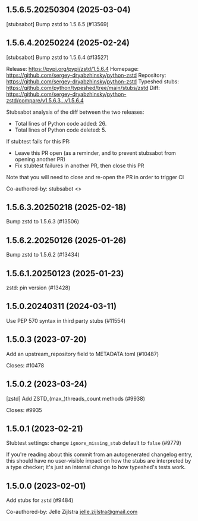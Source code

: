 ## 1.5.6.5.20250304 (2025-03-04)

[stubsabot] Bump zstd to 1.5.6.5 (#13569)

## 1.5.6.4.20250224 (2025-02-24)

[stubsabot] Bump zstd to 1.5.6.4 (#13527)

Release: https://pypi.org/pypi/zstd/1.5.6.4
Homepage: https://github.com/sergey-dryabzhinsky/python-zstd
Repository: https://github.com/sergey-dryabzhinsky/python-zstd
Typeshed stubs: https://github.com/python/typeshed/tree/main/stubs/zstd
Diff: https://github.com/sergey-dryabzhinsky/python-zstd/compare/v1.5.6.3...v1.5.6.4

Stubsabot analysis of the diff between the two releases:
 - Total lines of Python code added: 26.
 - Total lines of Python code deleted: 5.

If stubtest fails for this PR:
- Leave this PR open (as a reminder, and to prevent stubsabot from opening another PR)
- Fix stubtest failures in another PR, then close this PR

Note that you will need to close and re-open the PR in order to trigger CI

Co-authored-by: stubsabot <>

## 1.5.6.3.20250218 (2025-02-18)

Bump zstd to 1.5.6.3 (#13506)

## 1.5.6.2.20250126 (2025-01-26)

Bump zstd to 1.5.6.2 (#13434)

## 1.5.6.1.20250123 (2025-01-23)

zstd: pin version (#13428)

## 1.5.0.20240311 (2024-03-11)

Use PEP 570 syntax in third party stubs (#11554)

## 1.5.0.3 (2023-07-20)

Add an upstream_repository field to METADATA.toml (#10487)

Closes: #10478

## 1.5.0.2 (2023-03-24)

[zstd] Add ZSTD_(max_)threads_count methods (#9938)

Closes: #9935

## 1.5.0.1 (2023-02-21)

Stubtest settings: change `ignore_missing_stub` default to `false` (#9779)

If you're reading about this commit from an autogenerated changelog entry, this should have no user-visible impact on how the stubs are interpreted by a type checker; it's just an internal change to how typeshed's tests work.

## 1.5.0.0 (2023-02-01)

Add stubs for `zstd` (#9484)

Co-authored-by: Jelle Zijlstra <jelle.zijlstra@gmail.com>

